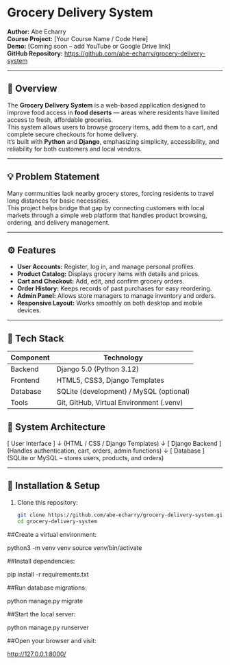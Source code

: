 # Grocery Delivery System

**Author:** Abe Echarry  
**Course Project:** [Your Course Name / Code Here]  
**Demo:** [Coming soon – add YouTube or Google Drive link]  
**GitHub Repository:** https://github.com/abe-echarry/grocery-delivery-system  

---

## 🛒 Overview
The **Grocery Delivery System** is a web-based application designed to improve food access in **food deserts** — areas where residents have limited access to fresh, affordable groceries.  
This system allows users to browse grocery items, add them to a cart, and complete secure checkouts for home delivery.  
It’s built with **Python** and **Django**, emphasizing simplicity, accessibility, and reliability for both customers and local vendors.

---

## 💡 Problem Statement
Many communities lack nearby grocery stores, forcing residents to travel long distances for basic necessities.  
This project helps bridge that gap by connecting customers with local markets through a simple web platform that handles product browsing, ordering, and delivery management.

---

## ⚙️ Features
- **User Accounts:** Register, log in, and manage personal profiles.  
- **Product Catalog:** Displays grocery items with details and prices.  
- **Cart and Checkout:** Add, edit, and confirm grocery orders.  
- **Order History:** Keeps records of past purchases for easy reordering.  
- **Admin Panel:** Allows store managers to manage inventory and orders.  
- **Responsive Layout:** Works smoothly on both desktop and mobile devices.

---

## 🧰 Tech Stack
| Component | Technology |
|------------|-------------|
| Backend | Django 5.0 (Python 3.12) |
| Frontend | HTML5, CSS3, Django Templates |
| Database | SQLite (development) / MySQL (optional) |
| Tools | Git, GitHub, Virtual Environment (.venv) |

## 🧱 System Architecture
[ User Interface ]
↓
(HTML / CSS / Django Templates)
↓
[ Django Backend ]
(Handles authentication, cart, orders, admin functions)
↓
[ Database ]
(SQLite or MySQL – stores users, products, and orders)


---

## 🧪 Installation & Setup
1. Clone this repository:
   ```bash
   git clone https://github.com/abe-echarry/grocery-delivery-system.git
   cd grocery-delivery-system

##Create a virtual environment:

python3 -m venv venv
source venv/bin/activate


##Install dependencies:

pip install -r requirements.txt


##Run database migrations:

python manage.py migrate


##Start the local server:

python manage.py runserver


##Open your browser and visit:

http://127.0.0.1:8000/

